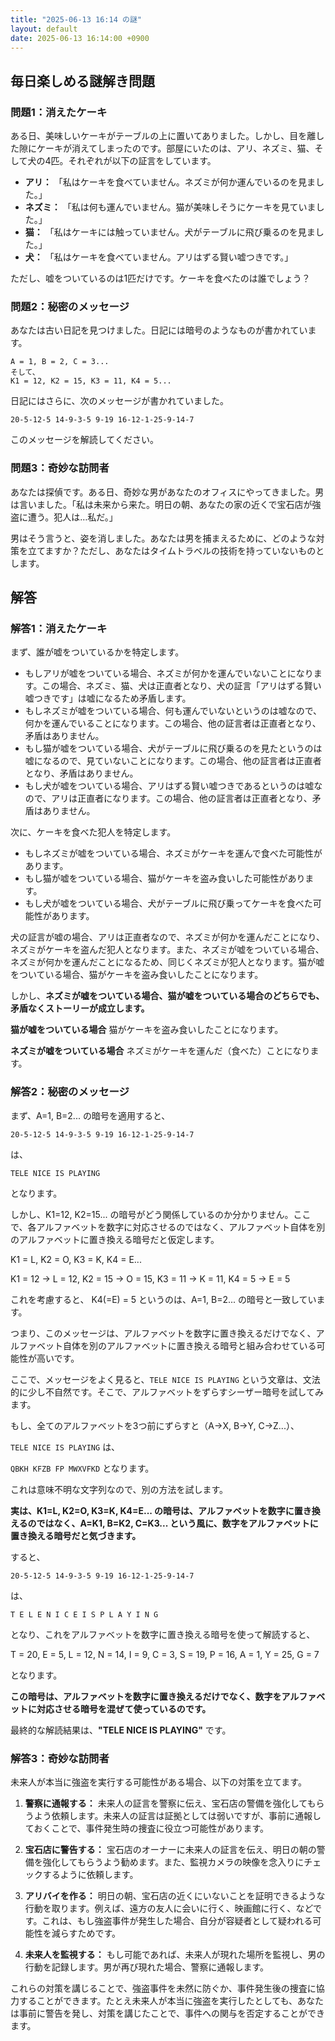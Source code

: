 ```yaml
---
title: "2025-06-13 16:14 の謎"
layout: default
date: 2025-06-13 16:14:00 +0900
---
```

## 毎日楽しめる謎解き問題

### 問題1：消えたケーキ

ある日、美味しいケーキがテーブルの上に置いてありました。しかし、目を離した隙にケーキが消えてしまったのです。部屋にいたのは、アリ、ネズミ、猫、そして犬の4匹。それぞれが以下の証言をしています。

*   **アリ：** 「私はケーキを食べていません。ネズミが何か運んでいるのを見ました。」
*   **ネズミ：** 「私は何も運んでいません。猫が美味しそうにケーキを見ていました。」
*   **猫：** 「私はケーキには触っていません。犬がテーブルに飛び乗るのを見ました。」
*   **犬：** 「私はケーキを食べていません。アリはずる賢い嘘つきです。」

ただし、嘘をついているのは1匹だけです。ケーキを食べたのは誰でしょう？

### 問題2：秘密のメッセージ

あなたは古い日記を見つけました。日記には暗号のようなものが書かれています。

```
A = 1, B = 2, C = 3...
そして、
K1 = 12, K2 = 15, K3 = 11, K4 = 5...
```

日記にはさらに、次のメッセージが書かれていました。

`20-5-12-5 14-9-3-5 9-19 16-12-1-25-9-14-7`

このメッセージを解読してください。

### 問題3：奇妙な訪問者

あなたは探偵です。ある日、奇妙な男があなたのオフィスにやってきました。男は言いました。「私は未来から来た。明日の朝、あなたの家の近くで宝石店が強盗に遭う。犯人は…私だ。」

男はそう言うと、姿を消しました。あなたは男を捕まえるために、どのような対策を立てますか？ただし、あなたはタイムトラベルの技術を持っていないものとします。

## 解答

### 解答1：消えたケーキ

まず、誰が嘘をついているかを特定します。

*   もしアリが嘘をついている場合、ネズミが何かを運んでいないことになります。この場合、ネズミ、猫、犬は正直者となり、犬の証言「アリはずる賢い嘘つきです」は嘘になるため矛盾します。
*   もしネズミが嘘をついている場合、何も運んでいないというのは嘘なので、何かを運んでいることになります。この場合、他の証言者は正直者となり、矛盾はありません。
*   もし猫が嘘をついている場合、犬がテーブルに飛び乗るのを見たというのは嘘になるので、見ていないことになります。この場合、他の証言者は正直者となり、矛盾はありません。
*   もし犬が嘘をついている場合、アリはずる賢い嘘つきであるというのは嘘なので、アリは正直者になります。この場合、他の証言者は正直者となり、矛盾はありません。

次に、ケーキを食べた犯人を特定します。

*   もしネズミが嘘をついている場合、ネズミがケーキを運んで食べた可能性があります。
*   もし猫が嘘をついている場合、猫がケーキを盗み食いした可能性があります。
*   もし犬が嘘をついている場合、犬がテーブルに飛び乗ってケーキを食べた可能性があります。

犬の証言が嘘の場合、アリは正直者なので、ネズミが何かを運んだことになり、ネズミがケーキを盗んだ犯人となります。また、ネズミが嘘をついている場合、ネズミが何かを運んだことになるため、同じくネズミが犯人となります。猫が嘘をついている場合、猫がケーキを盗み食いしたことになります。

しかし、**ネズミが嘘をついている場合、猫が嘘をついている場合のどちらでも、矛盾なくストーリーが成立します。**

**猫が嘘をついている場合**
猫がケーキを盗み食いしたことになります。

**ネズミが嘘をついている場合**
ネズミがケーキを運んだ（食べた）ことになります。

### 解答2：秘密のメッセージ

まず、A=1, B=2... の暗号を適用すると、

`20-5-12-5 14-9-3-5 9-19 16-12-1-25-9-14-7`

は、

`TELE NICE IS PLAYING`

となります。

しかし、K1=12, K2=15... の暗号がどう関係しているのか分かりません。ここで、各アルファベットを数字に対応させるのではなく、アルファベット自体を別のアルファベットに置き換える暗号だと仮定します。

K1 = L, K2 = O, K3 = K, K4 = E...

K1 = 12 → L = 12, K2 = 15 → O = 15, K3 = 11 → K = 11, K4 = 5 → E = 5

これを考慮すると、 K4(=E) = 5 というのは、A=1, B=2... の暗号と一致しています。

つまり、このメッセージは、アルファベットを数字に置き換えるだけでなく、アルファベット自体を別のアルファベットに置き換える暗号と組み合わせている可能性が高いです。

ここで、メッセージをよく見ると、`TELE NICE IS PLAYING` という文章は、文法的に少し不自然です。そこで、アルファベットをずらすシーザー暗号を試してみます。

もし、全てのアルファベットを3つ前にずらすと（A→X, B→Y, C→Z...）、

`TELE NICE IS PLAYING` は、

`QBKH KFZB FP MWXVFKD` となります。

これは意味不明な文字列なので、別の方法を試します。

**実は、K1=L, K2=O, K3=K, K4=E... の暗号は、アルファベットを数字に置き換えるのではなく、A=K1, B=K2, C=K3... という風に、数字をアルファベットに置き換える暗号だと気づきます。**

すると、

`20-5-12-5 14-9-3-5 9-19 16-12-1-25-9-14-7`

は、

`T E L E N I C E I S P L A Y I N G`

となり、これをアルファベットを数字に置き換える暗号を使って解読すると、

T = 20, E = 5, L = 12, N = 14, I = 9, C = 3, S = 19, P = 16, A = 1, Y = 25, G = 7

となります。

**この暗号は、アルファベットを数字に置き換えるだけでなく、数字をアルファベットに対応させる暗号を混ぜて使っているのです。**

最終的な解読結果は、**"TELE NICE IS PLAYING"** です。

### 解答3：奇妙な訪問者

未来人が本当に強盗を実行する可能性がある場合、以下の対策を立てます。

1.  **警察に通報する：** 未来人の証言を警察に伝え、宝石店の警備を強化してもらうよう依頼します。未来人の証言は証拠としては弱いですが、事前に通報しておくことで、事件発生時の捜査に役立つ可能性があります。

2.  **宝石店に警告する：** 宝石店のオーナーに未来人の証言を伝え、明日の朝の警備を強化してもらうよう勧めます。また、監視カメラの映像を念入りにチェックするように依頼します。

3.  **アリバイを作る：** 明日の朝、宝石店の近くにいないことを証明できるような行動を取ります。例えば、遠方の友人に会いに行く、映画館に行く、などです。これは、もし強盗事件が発生した場合、自分が容疑者として疑われる可能性を減らすためです。

4.  **未来人を監視する：** もし可能であれば、未来人が現れた場所を監視し、男の行動を記録します。男が再び現れた場合、警察に通報します。

これらの対策を講じることで、強盗事件を未然に防ぐか、事件発生後の捜査に協力することができます。たとえ未来人が本当に強盗を実行したとしても、あなたは事前に警告を発し、対策を講じたことで、事件への関与を否定することができます。
